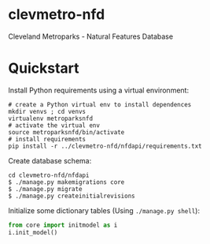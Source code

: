 # clevmetro-nfd
Cleveland Metroparks - Natural Features Database


# Quickstart

Install Python requirements using a virtual environment:
```shell
# create a Python virtual env to install dependences
mkdir venvs ; cd venvs
virtualenv metroparksnfd
# activate the virtual env
source metroparksnfd/bin/activate
# install requirements
pip install -r ../clevmetro-nfd/nfdapi/requirements.txt
```

Create database schema:

```shell
cd clevmetro-nfd/nfdapi
$ ./manage.py makemigrations core
$ ./manage.py migrate
$ ./manage.py createinitialrevisions
```

Initialize some dictionary tables (Using `./manage.py shell`):
```python
from core import initmodel as i
i.init_model()
```

